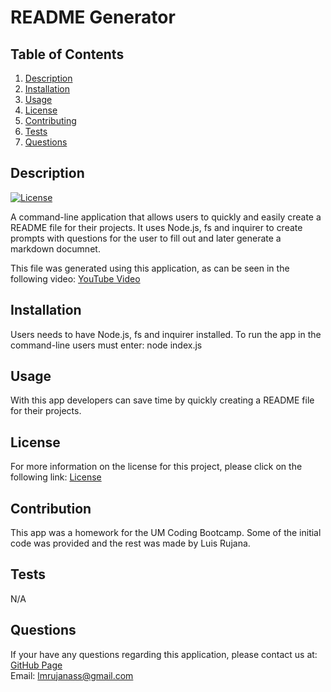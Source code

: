 # README Generator

  ## Table of Contents
  1. [Description](#description "Description")
  2. [Installation](#installation "Installation")
  3. [Usage](#usage "Usage")
  4. [License](#license "License")
  5. [Contributing](#contributing "Contributing")
  6. [Tests](#tests "Tests")
  7. [Questions](#questions "Questions")

  ## Description
  [![License](https://img.shields.io/badge/License-Apache%202.0-blue.svg "License Badge")](https://opensource.org/licenses/Apache-2.0)

  A command-line application that allows users to quickly and easily create a README file for their projects. It uses Node.js, fs and inquirer to create prompts with questions for the user to fill out and later generate a markdown documnet.

  This file was generated using this application, as can be seen in the following video:
  [YouTube Video](https://youtu.be/no1cvfZVgEE "Video Demonstration") 

  ## Installation
  Users needs to have Node.js, fs and inquirer installed. To run the app in the command-line users must enter: node index.js

  ## Usage
  With this app developers can save time by quickly creating a README file for their projects.

  ## License
  For more information on the license for this project, please click on the following link:
  [License](https://opensource.org/licenses/Apache-2.0)

  ## Contribution
  This app was a homework for the UM Coding Bootcamp. Some of the initial code was provided and the rest was made by Luis Rujana.

  ## Tests
  N/A

  ## Questions
  If your have any questions regarding this application, please contact us at:  
  [GitHub Page](https://github.com/lmrujana)  
  Email: lmrujanass@gmail.com

